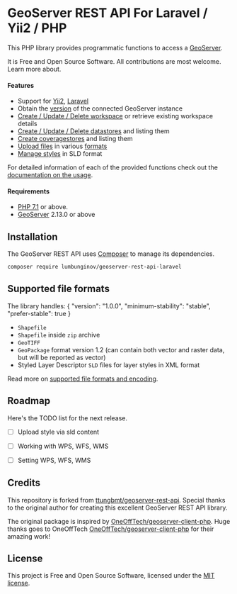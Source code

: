 # GeoServer REST API For Laravel / Yii2 / PHP

This PHP library provides programmatic functions to access a [GeoServer](http://geoserver.org/).

It is Free and Open Source Software. All contributions are most welcome. Learn more about.

#### Features

* Support for [Yii2](./docs/usage.md#yii2), [Laravel](./docs/usage.md#laravel) 
* Obtain the [version](./docs/usage.md#get-the-geoserver-version) of the connected GeoServer instance
* [Create / Update / Delete workspace](./docs/usage.md#workspace) or retrieve existing workspace details
* [Create / Update / Delete datastores](./docs/usage.md#data-stores) and listing them
* [Create coveragestores](./docs/usage.md#coverage-stores) and listing them
* [Upload files](./docs/usage.md#uploading-geographic-files) in various [formats](#supported-file-formats)
* [Manage styles](./docs/usage.md#styles) in SLD format

For detailed information of each of the provided functions check out the [documentation on the usage](./docs/usage.md).

#### Requirements

* [PHP 7.1](http://www.php.net/) or above.
* [GeoServer](http://geoserver.org/) 2.13.0 or above

## Installation

The GeoServer REST API uses [Composer](http://getcomposer.org/) to manage its dependencies.

```bash
composer require lumbunginov/geoserver-rest-api-laravel
```

## Supported file formats

The library handles:
{
    "version": "1.0.0",
    "minimum-stability": "stable",
    "prefer-stable": true
}
* `Shapefile`
* `Shapefile` inside `zip` archive
* `GeoTIFF`
* `GeoPackage` format version 1.2 (can contain both vector and raster data, but will be reported as vector)
* Styled Layer Descriptor `SLD` files for layer styles in XML format

Read more on [supported file formats and encoding](./docs/supported-files.md).

## <a name="roadmap"></a>Roadmap

Here's the TODO list for the next release.
* [ ] Upload style via sld content
* [ ] Working with WPS, WFS, WMS
* [ ] Setting WPS, WFS, WMS


## Credits

This repository is forked from [ttungbmt/geoserver-rest-api](https://github.com/ttungbmt/geoserver-rest-api). Special thanks to the original author for creating this excellent GeoServer REST API library.

The original package is inspired by [OneOffTech/geoserver-client-php](https://github.com/OneOffTech/geoserver-client-php). Huge thanks goes to OneOffTech [OneOffTech/geoserver-client-php](https://github.com/OneOffTech/geoserver-client-php) for their amazing work!

## License

This project is Free and Open Source Software, licensed under the [MIT license](./LICENSE.txt).

